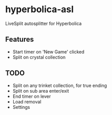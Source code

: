 # hyperbolica-asl

LiveSplit autosplitter for Hyperbolica

## Features
 - Start timer on 'New Game' clicked
 - Split on crystal collection

## TODO
 - Split on any trinket collection, for true ending
 - Split on sub area enter/exit
 - End timer on lever
 - Load removal
 - Settings